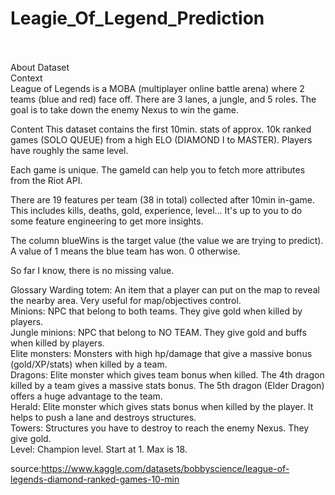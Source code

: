 # Leagie_Of_Legend_Prediction
<br>
<br>
About Dataset<br>
Context<br>
League of Legends is a MOBA (multiplayer online battle arena) where 2 teams (blue and red) face off. There are 3 lanes, a jungle, and 5 roles. The goal is to take down the enemy Nexus to win the game.<br>

Content
This dataset contains the first 10min. stats of approx. 10k ranked games (SOLO QUEUE) from a high ELO (DIAMOND I to MASTER). Players have roughly the same level.<br>

Each game is unique. The gameId can help you to fetch more attributes from the Riot API.<br>

There are 19 features per team (38 in total) collected after 10min in-game. This includes kills, deaths, gold, experience, level… It's up to you to do some feature engineering to get more insights.<br>

The column blueWins is the target value (the value we are trying to predict). A value of 1 means the blue team has won. 0 otherwise.<br>

So far I know, there is no missing value.<br>

Glossary
Warding totem: An item that a player can put on the map to reveal the nearby area. Very useful for map/objectives control.<br>
Minions: NPC that belong to both teams. They give gold when killed by players.<br>
Jungle minions: NPC that belong to NO TEAM. They give gold and buffs when killed by players.<br>
Elite monsters: Monsters with high hp/damage that give a massive bonus (gold/XP/stats) when killed by a team.<br>
Dragons: Elite monster which gives team bonus when killed. The 4th dragon killed by a team gives a massive stats bonus. The 5th dragon (Elder Dragon) offers a huge advantage to the team.<br>
Herald: Elite monster which gives stats bonus when killed by the player. It helps to push a lane and destroys structures.<br>
Towers: Structures you have to destroy to reach the enemy Nexus. They give gold.<br>
Level: Champion level. Start at 1. Max is 18.<br>

source:https://www.kaggle.com/datasets/bobbyscience/league-of-legends-diamond-ranked-games-10-min
